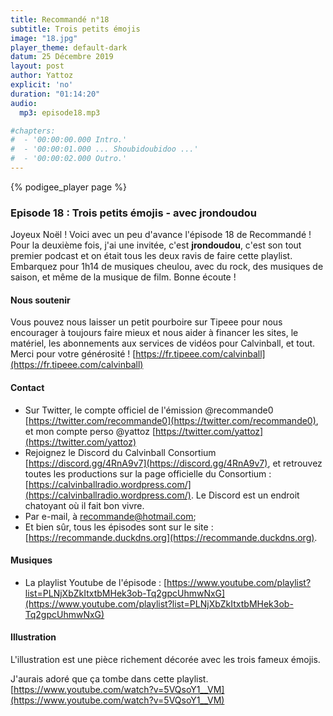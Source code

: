 ```yaml
---
title: Recommandé n°18
subtitle: Trois petits émojis
image: "18.jpg"
player_theme: default-dark
datum: 25 Décembre 2019
layout: post
author: Yattoz
explicit: 'no'
duration: "01:14:20"
audio:
  mp3: episode18.mp3

#chapters:
#  - '00:00:00.000 Intro.'
#  - '00:00:01.000 ... Shoubidoubidoo ...'
#  - '00:00:02.000 Outro.'
---
```


{% podigee_player page %}

### Episode 18 : Trois petits émojis - avec jrondoudou

Joyeux Noël ! Voici avec un peu d'avance l'épisode 18 de Recommandé ! Pour la deuxième fois, j'ai une invitée, c'est **jrondoudou**, c'est son tout premier podcast et on était tous les deux ravis de faire cette playlist. Embarquez pour 1h14 de musiques cheulou, avec du rock, des musiques de saison, et même de la musique de film. Bonne écoute !

#### Nous soutenir 

Vous pouvez nous laisser un petit pourboire sur Tipeee pour nous encourager à toujours faire mieux et nous aider à financer les sites, le matériel, les abonnements aux services de vidéos pour Calvinball, et tout. Merci pour votre générosité ! [https://fr.tipeee.com/calvinball](https://fr.tipeee.com/calvinball)

#### Contact

- Sur Twitter, le compte officiel de l'émission @recommande0 [https://twitter.com/recommande0](https://twitter.com/recommande0), et mon compte perso @yattoz [https://twitter.com/yattoz](https://twitter.com/yattoz)
- Rejoignez le Discord du Calvinball Consortium [https://discord.gg/4RnA9v7](https://discord.gg/4RnA9v7), et retrouvez toutes les productions sur la page officielle du Consortium : [https://calvinballradio.wordpress.com/](https://calvinballradio.wordpress.com/). Le Discord est un endroit chatoyant où il fait bon vivre.
- Par e-mail, à recommande@hotmail.com;
- Et bien sûr, tous les épisodes sont sur le site : [https://recommande.duckdns.org](https://recommande.duckdns.org).

#### Musiques

  * La playlist Youtube de l'épisode : [https://www.youtube.com/playlist?list=PLNjXbZkItxtbMHek3ob-Tq2gpcUhmwNxG](https://www.youtube.com/playlist?list=PLNjXbZkItxtbMHek3ob-Tq2gpcUhmwNxG)

#### Illustration

L'illustration est une pièce richement décorée avec les trois fameux émojis.

J'aurais adoré que ça tombe dans cette playlist. [https://www.youtube.com/watch?v=5VQsoY1__VM](https://www.youtube.com/watch?v=5VQsoY1__VM)
